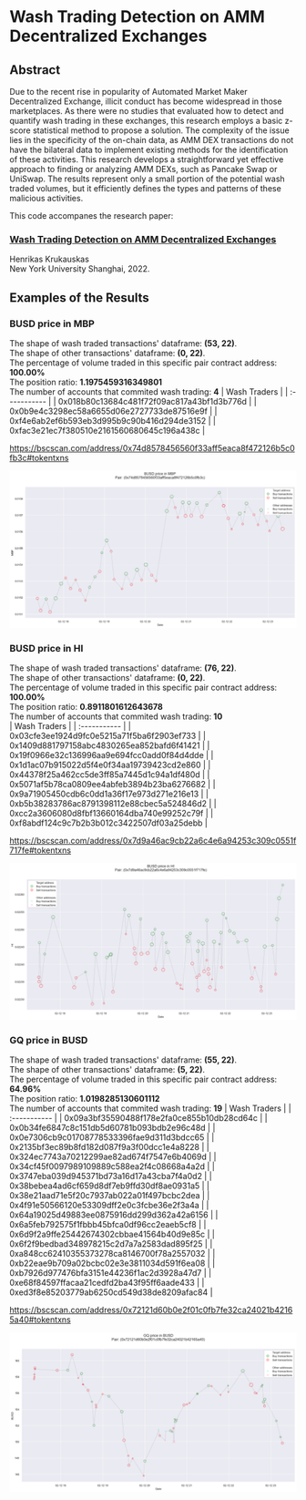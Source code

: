 # Wash Trading Detection on AMM Decentralized Exchanges

## Abstract

Due to the recent rise in popularity of Automated Market Maker Decentralized Exchange, illicit conduct has become widespread in those marketplaces. As there were no studies that evaluated how to detect and quantify wash trading in these exchanges, this research employs a basic z-score statistical method to propose a solution. The complexity of the issue lies in the specificity of the on-chain data, as AMM DEX transactions do not have the bilateral data to implement existing methods for the identification of these activities. This research develops a straightforward yet effective approach to finding or analyzing AMM DEXs, such as Pancake Swap or UniSwap. The results represent only a small portion of the potential wash traded volumes, but it efficiently defines the types and patterns of these malicious activities.

This code accompanes the research paper:

### **[Wash Trading Detection on AMM Decentralized Exchanges](Wash-Trading-Detection-on-AMM-Decentralized-Exchanges.pdf)**

Henrikas Krukauskas  
New York University Shanghai, 2022.

## Examples of the Results

### **BUSD price in MBP**

The shape of wash traded transactions' dataframe: **(53, 22)**.  
The shape of other transactions' dataframe: **(0, 22)**.  
The percentage of volume traded in this specific pair contract address: **100.00%**  
The position ratio: **1.1975459316349801**  
The number of accounts that commited wash trading: **4**
| Wash Traders |
| :----------- |
| 0x018b80c13684c481f72f09ac817a43bf1d3b776d |
| 0x0b9e4c3298ec58a6655d06e2727733de87516e9f |
| 0xf4e6ab2ef6b593eb3d995b9c90b416d294de3152 |
| 0xfac3e21ec7f380510e2161560680645c196a438c |

https://bscscan.com/address/0x74d8578456560f33aff5eaca8f472126b5c0fb3c#tokentxns

![image](images/output1.png)

### **BUSD price in HI**

The shape of wash traded transactions' dataframe: **(76, 22)**.  
The shape of other transactions' dataframe: **(0, 22)**.  
The percentage of volume traded in this specific pair contract address: **100.00%**  
The position ratio: **0.8911801612643678**  
The number of accounts that commited wash trading: **10**  
| Wash Traders |
| :----------- |
| 0x03cfe3ee1924d9fc0e5215a71f5ba6f2903ef733 |
| 0x1409d881797158abc4830265ea852bafd6f41421 |
| 0x19f0966e32c136996aa9e694fcc0add0f84d4dde |
| 0x1d1ac07b915022d5f4e0f34aa19739423cd2e860 |
| 0x44378f25a462cc5de3ff85a7445d1c94a1df480d |
| 0x5071af5b78ca0809ee4abfeb3894b23ba6276682 |
| 0x9a71905450cdb6c0dd1a36f17e973d271e216e13 |
| 0xb5b38283786ac8791398112e88cbec5a524846d2 |
| 0xcc2a3606080d8fbf13660164dba740e99252c79f |
| 0xf8abdf124c9c7b2b3b012c3422507df03a25debb |

https://bscscan.com/address/0x7d9a46ac9cb22a6c4e6a94253c309c0551f717fe#tokentxns

![image](images/output2.png)

### **GQ price in BUSD**

The shape of wash traded transactions' dataframe: **(55, 22)**.  
The shape of other transactions' dataframe: **(5, 22)**.  
The percentage of volume traded in this specific pair contract address: **64.96%**  
The position ratio: **1.0198285130601112**  
The number of accounts that commited wash trading: **19**
| Wash Traders |
| :----------- |
| 0x09a3bf35590488f178e2fa0ce855b10db28cd64c |
| 0x0b34fe6847c8c151db5d60781b093bdb2e96c48d |
| 0x0e7306cb9c01708778533396fae9d311d3bdcc65 |
| 0x2135bf3ec89b8fd182d087f9a3f00dcc1e4a8228 |
| 0x324ec7743a70212299ae82ad674f7547e6b4069d |
| 0x34cf45f0097989109889c588ea2f4c08668a4a2d |
| 0x3747eba039d945371bd73a16d17a43cba7f4a0d2 |
| 0x38bebea4ad6cf659d8df7eb9ffd30df8ae0931a5 |
| 0x38e21aad71e5f20c7937ab022a01f497bcbc2dea |
| 0x4f91e50566120e53309dff2e0c3fcbe36e2f3a4a |
| 0x64a19025d49883ee0875916dd299d362a42a6156 |
| 0x6a5feb792575f1fbbb45bfca0df96cc2eaeb5cf8 |
| 0x6d9f2a9ffe25442674302cbbae41564b40d9e85c |
| 0x6f2f9bedbad348978215c2d7a7a2583dad895f25 |
| 0xa848cc62410355373278ca8146700f78a2557032 |
| 0xb22eae9b709a02bcbc02e3e3811034d591f6ea08 |
| 0xb7926d977476bfa3151e44236f1ac2d3928a47d7 |
| 0xe68f84597ffacaa21cedfd2ba43f95ff6aade433 |
| 0xed3f8e85203779ab6250cd549d38de8209afac84 |

https://bscscan.com/address/0x72121d60b0e2f01c0fb7fe32ca24021b42165a40#tokentxns

![image](images/output3.png)
